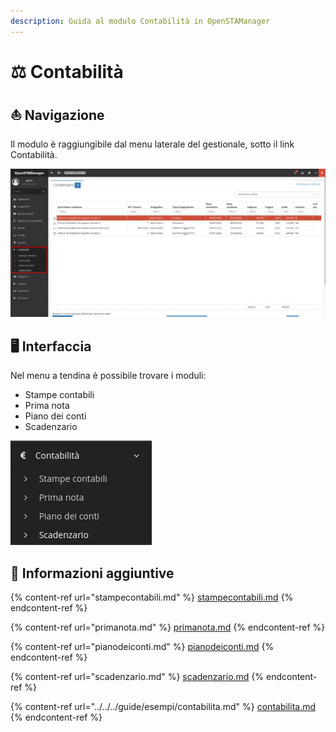 ```yaml
---
description: Guida al modulo Contabilità in OpenSTAManager
---
```


# ⚖ Contabilità

## ⛵ Navigazione

Il modulo è raggiungibile dal menu laterale del gestionale, sotto il link Contabilità.

![](<../../../.gitbook/assets/image (340).png>)

## 🖥️ Interfaccia

Nel menu a tendina è possibile trovare i moduli:

* Stampe contabili
* Prima nota
* Piano dei conti
* Scadenzario

&#x20;                                                         ![](<../../../.gitbook/assets/image (378).png>)

## 🔽 Informazioni aggiuntive

{% content-ref url="stampecontabili.md" %}
[stampecontabili.md](stampecontabili.md)
{% endcontent-ref %}

{% content-ref url="primanota.md" %}
[primanota.md](primanota.md)
{% endcontent-ref %}

{% content-ref url="pianodeiconti.md" %}
[pianodeiconti.md](pianodeiconti.md)
{% endcontent-ref %}

{% content-ref url="scadenzario.md" %}
[scadenzario.md](scadenzario.md)
{% endcontent-ref %}

{% content-ref url="../../../guide/esempi/contabilita.md" %}
[contabilita.md](../../../guide/esempi/contabilita.md)
{% endcontent-ref %}

